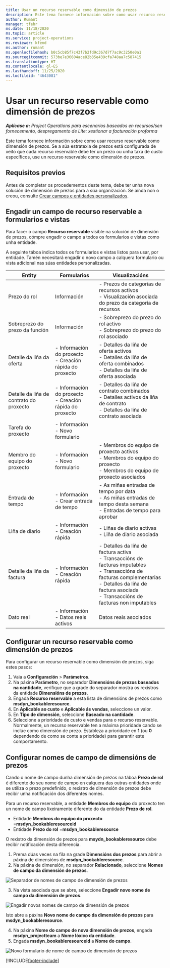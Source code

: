 ```yaml
---
title: Usar un recurso reservable como dimensión de prezos
description: Este tema fornece información sobre como usar recurso reservable como dimensión de prezos.
author: Rumant
manager: tfehr
ms.date: 11/18/2020
ms.topic: article
ms.service: project-operations
ms.reviewer: kfend
ms.author: rumant
ms.openlocfilehash: b0c5cb85f7c43f7b2fd9c367d7f7ac9c3250e0a1
ms.sourcegitcommit: 573be7e36604ace82b35e439cfa748aa7c587415
ms.translationtype: HT
ms.contentlocale: gl-ES
ms.lasthandoff: 11/25/2020
ms.locfileid: "4643081"
---
```

# <a name="use-a-bookable-resource-as-a-pricing-dimension"></a>Usar un recurso reservable como dimensión de prezos

 _**Aplícase a:** Project Operations para escenarios baseados en recursos/sen fornecemento, despregamento de Lite: xestionar a facturación proforma_ 

Este tema fornece información sobre como usar recurso reservable como dimensión de prezos. Se a súa estratexia de prezos está configurada de xeito que cada recurso reservable debe ter un prezo ou unha taxa de custo específicos, use un recurso reservable como dimensión de prezos.

## <a name="prerequisites"></a>Requisitos previos
Antes de completar os procedementos deste tema, debe ter unha nova solución de dimensión de prezos para a súa organización. Se aínda non o creou, consulte [Crear campos e entidades personalizados](../pricing-costing/create-custom-fields-entities-pricing-dimensions.md).

## <a name="add-the-bookable-resource-field-to-forms-and-views"></a>Engadir un campo de recurso reservable a formularios e vistas
Para facer o campo **Recurso reservable** visible na solución de dimensión de prezos, cómpre engadir o campo a todos os formularios e vistas como unha entidade.

A seguinte táboa indica todos os formularios e vistas listos para usar, por entidade. Tamén necesitará engadir o novo campo a calquera formulario ou vista adicional nas súas entidades personalizadas.

|   Entity        | Formularios   |Visualizacións        |
| ------------------------------|---------------------------------|----------------------------------|
|  Prezo do rol| Información | - Prezos de categorías de recursos activos<br> - Visualización asociada do prezo da categoría de recursos |
|  Sobreprezo do prezo da función| Información| - Sobreprezo do prezo do rol activo<br>- Sobreprezo do prezo do rol asociado |
|  Detalle da liña da oferta| - Información do proxecto<br>- Creación rápida do proxecto| - Detalles da liña de oferta activos<br>- Detalles da liña de oferta combinados<br>- Detalles da liña de oferta asociada |
|  Detalle da liña de contrato do proxecto| - Información do proxecto<br>- Creación rápida do proxecto| - Detalles da liña de contrato combinados<br>- Detalles activos da liña de contrato<br>- Detalles da liña de contrato asociada |
|  Tarefa do proxecto| - Información<br>- Novo formulario| &nbsp; |
|  Membro do equipo do proxecto| - Información<br>- Novo formulario| - Membros do equipo de proxecto activos<br>- Membros do equipo do proxecto<br>- Membros do equipo de proxecto asociados |
|  Entrada de tempo| - Información<br>- Crear entrada de tempo| - As miñas entradas de tempo por data<br>- As miñas entradas de tempo desta semana<br>- Entradas de tempo para aprobar|
|  Liña de diario| - Información<br>- Creación rápida| - Liñas de diario activas<br>- Liña de diario asociada |
|  Detalle da liña da factura| - Información<br>- Creación rápida| - Detalles da liña de factura activa<br>- Transaccións de facturas imputables<br>- Transaccións de facturas complementarias<br>- Detalles da liña de factura asociada <br>- Transaccións de facturas non imputables|
|  Dato real| - Información<br>- Datos reais activos| Datos reais asociados |

## <a name="set-up-a-bookable-resource-as-a-pricing-dimension"></a>Configurar un recurso reservable como dimensión de prezos
Para configurar un recurso reservable como dimensión de prezos, siga estes pasos:

1. Vaia a **Configuración** > **Parámetros**. 
2. Na páxina **Parámetro**, no separador **Dimensións de prezos baseados na cantidade**, verifique que a grade do separador mostra os rexistros da entidade **Dimensións de prezos**. 
2. Engada **Recurso reservable** a esta lista de dimensións de prezos como **msdyn_bookableresource**. 
3. En **Aplicable ao custo** e **Aplicable ás vendas**, seleccione un valor.
4. En **Tipo de dimensión**, seleccione **Baseado na cantidade**. 
5. Seleccione a prioridade de custo e vendas para o recurso reservable. Normalmente, un recurso reservable ten a máxima prioridade cando se inclúe como dimensión de prezo. Estableza a prioridade en **1** (ou **0** dependendo de como se conte a prioridade) para garantir este comportamento.

## <a name="set-up-pricing-dimension-field-names"></a>Configurar nomes de campo de dimensións de prezos

Cando o nome de campo dunha dimensión de prezos na táboa **Prezo de rol** é diferente do seu nome de campo en calquera das outras entidades onde se utiliza o prezo predefinido, o rexistro de dimensión de prezos debe recibir unha notificación dos diferentes nomes.  

Para un recurso reservable, a entidade **Membros do equipo** do proxecto ten un nome de campo lixeiramente diferente do da entidade **Prezo de rol**. 

 - Entidade **Membros do equipo do proxecto** =**msdyn_bookableresourceid**
 - Entidade **Prezo do rol** =**msdyn_bookableresource**

O rexistro da dimensión de prezos para **msydn_bookableresource** debe recibir notificación desta diferencia.

1. Prema dúas veces na fila na grade **Dimensións dos prezos** para abrir a páxina de dimensións de **msdyn_bookableresource**.
2. Na páxina de dimensión, no separador **Relacionado**, seleccione **Nomes de campo da dimensión de prezos**.

  ![Separador de nomes de campo de dimensión de prezos](media/PD-fieldname.png)

3. Na vista asociada que se abre, seleccione **Engadir novo nome de campo da dimensión de prezos**.

  ![Engadir novos nomes de campo de dimensión de prezos](media/Add-NewPD-fieldname.png)

  Isto abre a páxina **Novo nome de campo da dimensión de prezos** para **msdyn_bookableresource**. 

4. Na páxina **Nome do campo de nova dimensión de prezos**, engada **msdyn_projectteam** a **Nome lóxico da entidade**.
5. Engada **msdyn_bookableresourceid** a **Nome do campo**.

 ![Novo formulario de nome de campo de dimensión de prezos](media/PD-fieldname-Added.png)


[!INCLUDE[footer-include](../includes/footer-banner.md)]